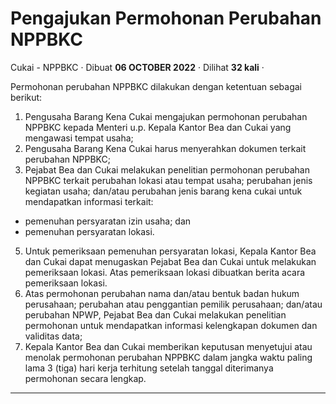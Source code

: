 Pengajukan Permohonan Perubahan NPPBKC
======================================

Cukai - NPPBKC · Dibuat **06 OCTOBER 2022** · Dilihat **32 kali** ·

Permohonan perubahan NPPBKC dilakukan dengan ketentuan sebagai berikut:

1.  Pengusaha Barang Kena Cukai mengajukan permohonan perubahan NPPBKC kepada Menteri u.p. Kepala Kantor Bea dan Cukai yang mengawasi tempat usaha;
2.  Pengusaha Barang Kena Cukai harus menyerahkan dokumen terkait perubahan NPPBKC;
3.  Pejabat Bea dan Cukai melakukan penelitian permohonan perubahan NPPBKC terkait perubahan lokasi atau tempat usaha; perubahan jenis kegiatan usaha; dan/atau perubahan jenis barang kena cukai untuk mendapatkan informasi terkait:

*   pemenuhan persyaratan izin usaha; dan
*   pemenuhan persyaratan lokasi.

5.  Untuk pemeriksaan pemenuhan persyaratan lokasi, Kepala Kantor Bea dan Cukai dapat menugaskan Pejabat Bea dan Cukai untuk melakukan pemeriksaan lokasi. Atas pemeriksaan lokasi dibuatkan berita acara pemeriksaan lokasi.
6.  Atas permohonan perubahan nama dan/atau bentuk badan hukum perusahaan; perubahan atau penggantian pemilik perusahaan; dan/atau perubahan NPWP, Pejabat Bea dan Cukai melakukan penelitian permohonan untuk mendapatkan informasi kelengkapan dokumen dan validitas data;
7.  Kepala Kantor Bea dan Cukai memberikan keputusan menyetujui atau menolak permohonan perubahan NPPBKC dalam jangka waktu paling lama 3 (tiga) hari kerja terhitung setelah tanggal diterimanya permohonan secara lengkap.

  
  
  

* * *